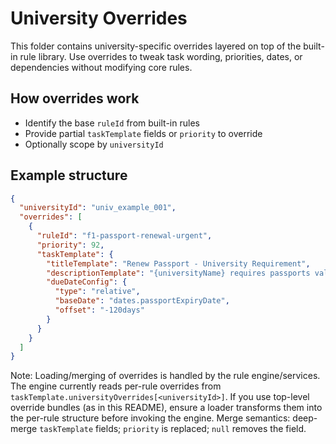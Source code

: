 # University Overrides

This folder contains university-specific overrides layered on top of the built-in rule library. Use overrides to tweak task wording, priorities, dates, or dependencies without modifying core rules.

## How overrides work

- Identify the base `ruleId` from built-in rules
- Provide partial `taskTemplate` fields or `priority` to override
- Optionally scope by `universityId`

## Example structure

```json
{
  "universityId": "univ_example_001",
  "overrides": [
    {
      "ruleId": "f1-passport-renewal-urgent",
      "priority": 92,
      "taskTemplate": {
        "titleTemplate": "Renew Passport - University Requirement",
        "descriptionTemplate": "{universityName} requires passports valid for 6+ months. {#days_until_passport_expiry} days left.",
        "dueDateConfig": {
          "type": "relative",
          "baseDate": "dates.passportExpiryDate",
          "offset": "-120days"
        }
      }
    }
  ]
}
```

Note: Loading/merging of overrides is handled by the rule engine/services. The engine currently reads per-rule overrides from `taskTemplate.universityOverrides[<universityId>]`. If you use top-level override bundles (as in this README), ensure a loader transforms them into the per-rule structure before invoking the engine. Merge semantics: deep-merge `taskTemplate` fields; `priority` is replaced; `null` removes the field.


